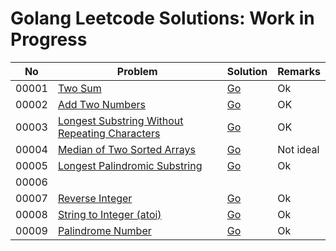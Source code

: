 # Golang Leetcode Solutions: Work in Progress

|No|Problem|Solution|Remarks
|---|---|---|---|
|00001|[Two Sum](./00001/00001_two_sum.md)|[Go](./00001/00001_two_sum.go)|Ok|
|00002|[Add Two Numbers](./00002/00002_add_two_numbers.md)|[Go](./00002/00002_add_two_numbers.go)|OK|
|00003|[Longest Substring Without Repeating Characters](./00003/problem.md)|[Go](./00003/solution.go)|OK|
|00004|[Median of Two Sorted Arrays](./00004/problem.md)|[Go](./00004/solution.go)|Not ideal|
|00005|[Longest Palindromic Substring](./00005/problem.md)|[Go](./00005/solution.go)|Ok|
|00006|||
|00007|[Reverse Integer](./00007/problem.md)|[Go](./00007/solution.go)|Ok|
|00008|[String to Integer (atoi)](./00008/problem.md)|[Go](./00008/solution.go)|Ok|
|00009|[Palindrome Number](./00009/problem.md)|[Go](./00009/solution.go)|Ok|